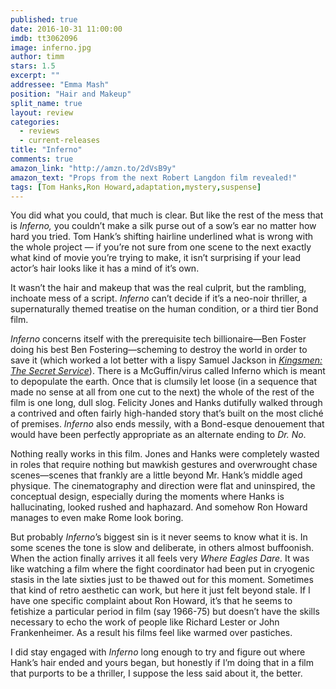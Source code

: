 ```yaml
---
published: true
date: 2016-10-31 11:00:00
imdb: tt3062096
image: inferno.jpg
author: timm
stars: 1.5
excerpt: ""
addressee: "Emma Mash"
position: "Hair and Makeup"
split_name: true
layout: review
categories: 
  - reviews
  - current-releases
title: "Inferno"
comments: true
amazon_link: "http://amzn.to/2dVsB9y"
amazon_text: "Props from the next Robert Langdon film revealed!"
tags: [Tom Hanks,Ron Howard,adaptation,mystery,suspense]
---
```

You did what you could, that much is clear. But like the rest of the mess that is _Inferno,_ you couldn’t make a silk purse out of a sow’s ear no matter how hard you tried. Tom Hank’s shifting hairline underlined what is wrong with the whole project — if you’re not sure from one scene to the next exactly what kind of movie you’re trying to make, it isn’t surprising if your lead actor’s hair looks like it has a mind of it’s own.

It wasn’t the hair and makeup that was the real culprit, but the rambling, inchoate mess of a script. _Inferno_ can’t decide if it’s a neo-noir thriller, a supernaturally themed treatise on the human condition, or a third tier Bond film.

_Inferno_ concerns itself with the prerequisite tech billionaire—Ben Foster doing his best Ben Fostering—scheming to destroy the world in order to save it (which worked a lot better with a lispy Samuel Jackson in [_Kingsmen: The Secret Service_](http://www.dearcastandcrew.com/content/2015/2/17/kingsmen-the-secret-service.html)). There is a McGuffin/virus called Inferno which is meant to depopulate the earth. Once that is clumsily let loose (in a sequence that made no sense at all from one cut to the next) the whole of the rest of the film is one long, dull slog. Felicity Jones and Hanks dutifully walked through a contrived and often fairly high-handed story that’s built on the most cliché of premises. _Inferno_ also ends messily, with a Bond-esque denouement that would have been perfectly appropriate as an alternate ending to _Dr. No_.

Nothing really works in this film. Jones and Hanks were completely wasted in roles that require nothing but mawkish gestures and overwrought chase scenes—scenes that frankly are a little beyond Mr. Hank’s middle aged physique. The cinematography and direction were flat and uninspired, the conceptual design, especially during the moments where Hanks is hallucinating, looked rushed and haphazard. And somehow Ron Howard manages to even make Rome look boring.

But probably _Inferno_’s biggest sin is it never seems to know what it is. In some scenes the tone is slow and deliberate, in others almost buffoonish. When the action finally arrives it all feels very _Where Eagles Dare._ It was like watching a film where the fight coordinator had been put in cryogenic stasis in the late sixties just to be thawed out for this moment. Sometimes that kind of retro aesthetic can work, but here it just felt beyond stale. If I have one specific complaint about Ron Howard, it’s that he seems to fetishize a particular period in film (say 1966-75) but doesn’t have the skills necessary to echo the work of people like Richard Lester or John Frankenheimer. As a result his films feel like warmed over pastiches.

I did stay engaged with _Inferno_ long enough to try and figure out where Hank’s hair ended and yours began, but honestly if I’m doing that in a film that purports to be a thriller, I suppose the less said about it, the better.